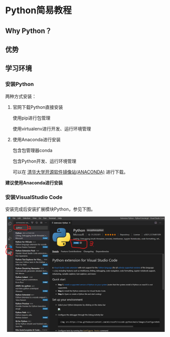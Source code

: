 # Python简易教程


## Why Python？


## 优势


## 学习环境

### 安装Python 

两种方式安装：

1. 官网下载Python直接安装

    使用pip进行包管理
        
    使用virtualenv进行开发、运行环境管理

2. 使用Anaconda进行安装

    包含包管理器conda

    包含Python开发、运行环境管理

    可以在 [清华大学开源软件镜像站(ANACONDA)](https://mirrors.tuna.tsinghua.edu.cn/help/anaconda/) 进行下载。

**建议使用Anaconda进行安装**


### 安装VisualStudio Code

安装完成后安装扩展模块Python，参见下图。

![](images/VSCode_Python_Install.png "VisualStudio Code 安装Python扩展模块")


